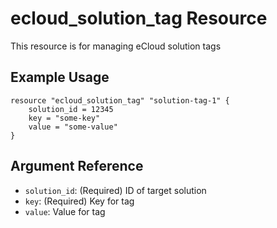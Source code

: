 # ecloud_solution_tag Resource

This resource is for managing eCloud solution tags

## Example Usage

```hcl
resource "ecloud_solution_tag" "solution-tag-1" {
    solution_id = 12345
    key = "some-key"
    value = "some-value"
}
```

## Argument Reference

* `solution_id`: (Required) ID of target solution
* `key`: (Required) Key for tag
* `value`: Value for tag
